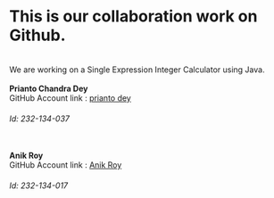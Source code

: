 <h1>This is our collaboration work on Github.</h1>
<br>
We are working on a Single Expression Integer Calculator using Java.
<br>
<br>
<b>Prianto Chandra Dey</b>
<br>
GitHub Account link : <a href="https://github.com/Deyprianto">prianto dey</a>
<h6>Id: 232-134-037</h6>
<br>
<b>Anik Roy</b>
<br>
GitHub Account link : <a href="https://github.com/EtheSonX082531">Anik Roy</a>
<h6>Id: 232-134-017</h6>
